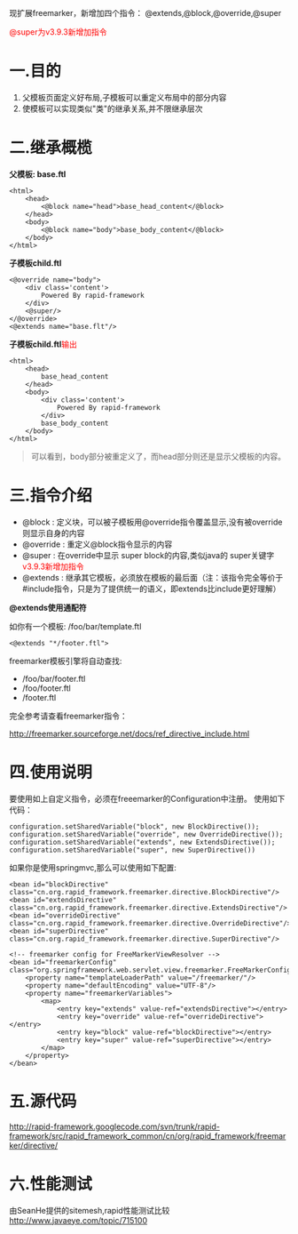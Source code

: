 

现扩展freemarker，新增加四个指令： @extends,@block,@override,@super

<font color='red'>@super为v3.9.3新增加指令</font>

# 一.目的 #
  1. 父模板页面定义好布局,子模板可以重定义布局中的部分内容
  1. 使模板可以实现类似"类"的继承关系,并不限继承层次

# 二.继承概榄 #

**父模板: base.ftl**

```
<html>  
    <head>  
        <@block name="head">base_head_content</@block>  
    </head>  
    <body>  
        <@block name="body">base_body_content</@block>  
    </body>  
</html>  
```

**子模板child.ftl**

```
<@override name="body">  
    <div class='content'>  
        Powered By rapid-framework  
    </div>
    <@super/>  
</@override>  
<@extends name="base.flt"/>  
```

**子模板child.ftl**<font color='red'>输出</font>

```
<html>  
    <head>  
        base_head_content  
    </head>  
    <body>  
        <div class='content'>  
            Powered By rapid-framework  
        </div> 
        base_body_content 
    </body>  
</html>  
```

> 可以看到，body部分被重定义了，而head部分则还是显示父模板的内容。

# 三.指令介绍 #

  * @block : 定义块，可以被子模板用@override指令覆盖显示,没有被override则显示自身的内容
  * @override :  重定义@block指令显示的内容
  * @super : 在override中显示 super block的内容,类似java的 super关键字 <font color='red'>v3.9.3新增加指令</font>
  * @extends : 继承其它模板，必须放在模板的最后面（注：该指令完全等价于#include指令，只是为了提供统一的语义，即extends比include更好理解）

**@extends使用通配符**

如你有一个模板: /foo/bar/template.ftl
```
<@extends "*/footer.ftl">
```
freemarker模板引擎将自动查找:
  * /foo/bar/footer.ftl
  * /foo/footer.ftl
  * /footer.ftl

完全参考请查看freemarker指令：

http://freemarker.sourceforge.net/docs/ref_directive_include.html

# 四.使用说明 #

要使用如上自定义指令，必须在freeemarker的Configuration中注册。
使用如下代码：

```
configuration.setSharedVariable("block", new BlockDirective());  
configuration.setSharedVariable("override", new OverrideDirective());  
configuration.setSharedVariable("extends", new ExtendsDirective());  
configuration.setSharedVariable("super", new SuperDirective())
```

如果你是使用springmvc,那么可以使用如下配置:
```
<bean id="blockDirective" class="cn.org.rapid_framework.freemarker.directive.BlockDirective"/>
<bean id="extendsDirective" class="cn.org.rapid_framework.freemarker.directive.ExtendsDirective"/>
<bean id="overrideDirective" class="cn.org.rapid_framework.freemarker.directive.OverrideDirective"/>
<bean id="superDirective" class="cn.org.rapid_framework.freemarker.directive.SuperDirective"/>

<!-- freemarker config for FreeMarkerViewResolver -->
<bean id="freemarkerConfig" class="org.springframework.web.servlet.view.freemarker.FreeMarkerConfigurer">
	<property name="templateLoaderPath" value="/freemarker/"/>
	<property name="defaultEncoding" value="UTF-8"/>
	<property name="freemarkerVariables">
		<map>
			<entry key="extends" value-ref="extendsDirective"></entry>
			<entry key="override" value-ref="overrideDirective"></entry>
			<entry key="block" value-ref="blockDirective"></entry>
			<entry key="super" value-ref="superDirective"></entry>
		</map>
	</property>
</bean>
```


# 五.源代码 #

http://rapid-framework.googlecode.com/svn/trunk/rapid-framework/src/rapid_framework_common/cn/org/rapid_framework/freemarker/directive/

# 六.性能测试 #
由SeanHe提供的sitemesh,rapid性能测试比较 http://www.javaeye.com/topic/715100